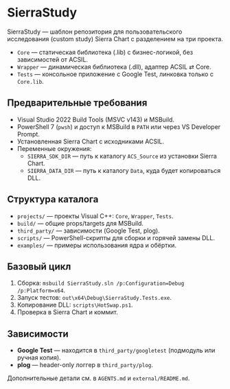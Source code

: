 # SierraStudy

SierraStudy — шаблон репозитория для пользовательского исследования (custom study) Sierra Chart с разделением на три проекта.

- `Core` — статическая библиотека (.lib) с бизнес-логикой, без зависимостей от ACSIL.
- `Wrapper` — динамическая библиотека (.dll), адаптер ACSIL ⇄ Core.
- `Tests` — консольное приложение с Google Test, линковка только с `Core.lib`.

## Предварительные требования
- Visual Studio 2022 Build Tools (MSVC v143) и MSBuild.
- PowerShell 7 (`pwsh`) и доступ к MSBuild в `PATH` или через VS Developer Prompt.
- Установленная Sierra Chart с исходниками ACSIL.
- Переменные окружения:
  - `SIERRA_SDK_DIR` — путь к каталогу `ACS_Source` из установки Sierra Chart.
  - `SIERRA_DATA_DIR` — путь к каталогу `Data`, куда будет копироваться DLL.

## Структура каталога
- `projects/` — проекты Visual C++: `Core`, `Wrapper`, `Tests`.
- `build/` — общие props/targets для MSBuild.
- `third_party/` — зависимости (Google Test, plog).
- `scripts/` — PowerShell-скрипты для сборки и горячей замены DLL.
- `examples/` — примеры использования ядра и обёртки.

## Базовый цикл
1. Сборка: `msbuild SierraStudy.sln /p:Configuration=Debug /p:Platform=x64`.
2. Запуск тестов: `out\x64\Debug\SierraStudy.Tests.exe`.
3. Копирование DLL: `scripts\HotSwap.ps1`.
4. Проверка в Sierra Chart и коммит.

## Зависимости
- **Google Test** — находится в `third_party/googletest` (подмодуль или ручная копия).
- **plog** — header-only логгер в `third_party/plog`.

Дополнительные детали см. в `AGENTS.md` и `external/README.md`.
